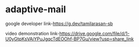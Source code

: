 # adaptive-mail

google developer link-https://g.dev/tamilarasan-sb

video demonstration link-https://drive.google.com/file/d/1-U0yGtpKsVAiYPuJgqcTdEOOhf-BP7Gu/view?usp=share_link
